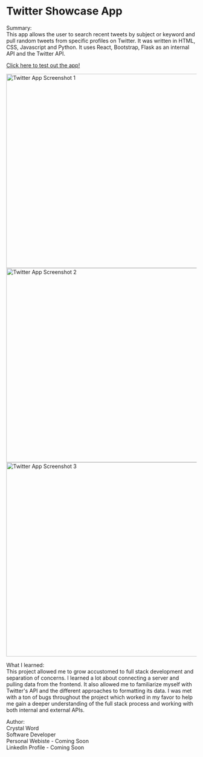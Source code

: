 # Twitter Showcase App
Summary: <br>
This app allows the user to search recent tweets by subject or keyword and pull random tweets from specific profiles on Twitter. It was written in HTML, CSS, Javascript and Python. It uses React, Bootstrap, Flask as an internal API and the Twitter API.

<a href="">Click here to test out the app!</a> 

<img width="514" alt="Twitter App Screenshot 1" src="https://user-images.githubusercontent.com/77046115/157813878-9d282fc7-5023-4e8d-8fb6-704d92a27cad.png">
<img width="514" alt="Twitter App Screenshot 2" src="https://user-images.githubusercontent.com/77046115/157813984-fbc815ec-5376-4eb8-bfd9-91c466d456c1.png">
<img width="514" alt="Twitter App Screenshot 3" src="https://user-images.githubusercontent.com/77046115/157815254-ed80424e-c579-4705-aef8-e87d6fb4c2a6.png">

What I learned: <br>
This project allowed me to grow accustomed to full stack development and separation of concerns. I learned a lot about connecting a server and pulling data from the frontend. It also allowed me to familiarize myself with Twitter's API and the different approaches to formatting its data. I was met with a ton of bugs throughout the project which worked in my favor to help me gain a deeper understanding of the full stack process and working with both internal and external APIs.

Author: <br>
Crystal Word <br>
Software Developer <br>
Personal Webiste - Coming Soon <br>
LinkedIn Profile - Coming Soon <br>

